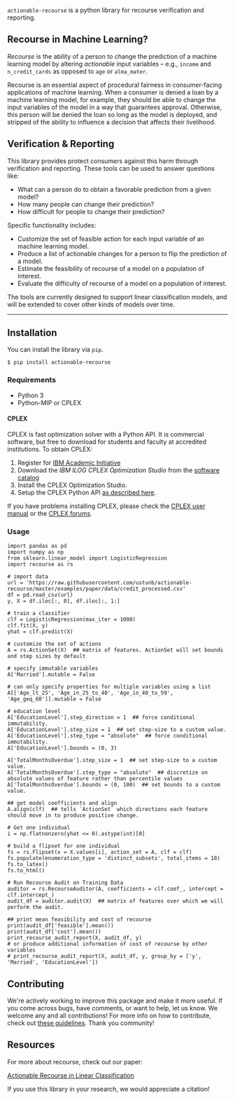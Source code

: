 `actionable-recourse` is a python library for recourse verification and reporting. 

## Recourse in Machine Learning?

*Recourse* is the ability of a person to change the prediction of a machine learning model by altering *actionable* input variables – e.g., `income` and `n_credit_cards` as opposed to `age` or `alma_mater`.

Recourse is an essential aspect of procedural fairness in consumer-facing applications of machine learning. When a consumer is denied a loan by a machine learning model, for example, they should be able to change the input variables of the model in a way that guarantees approval. Otherwise, this person will be denied the loan so long as the model is deployed, and stripped of the ability to influence a decision that affects their livelihood. 

## Verification & Reporting

This library provides protect consumers against this harm through verification and reporting. These tools can be used to answer questions like:

- What can a person do to obtain a favorable prediction from a given model?
- How many people can change their prediction?
- How difficult for people to change their prediction?
 
Specific functionality includes:

- Customize the set of feasible action for each input variable of an machine learning model.
- Produce a list of actionable changes for a person to flip the prediction of a model.
- Estimate the feasibility of recourse of a model on a population of interest.
- Evaluate the difficulty of recourse of a model on a population of interest.

The tools are currently designed to support linear classification models, and will be extended to cover other kinds of models over time. 

----

## Installation

You can install the library via `pip`.

```
$ pip install actionable-recourse
```

### Requirements

- Python 3
- Python-MIP or CPLEX  

#### CPLEX

CPLEX is fast optimization solver with a Python API. It is commercial software, but free to download for students and faculty at accredited institutions. To obtain CPLEX:

1. Register for [IBM Academic Initiative](https://www.ibm.com/academic/technology/data-science)
2. Download the *IBM ILOG CPLEX Optimization Studio* from the [software catalog](https://www-03.ibm.com/isc/esd/dswdown/searchPartNumber.wss?partNumber=CJ6BPML)
3. Install the CPLEX Optimization Studio.
4. Setup the CPLEX Python API [as described here](https://www.ibm.com/support/knowledgecenter/SSSA5P_12.10.0/ilog.odms.cplex.help/CPLEX/GettingStarted/topics/set_up/Python_setup.html).

If you have problems installing CPLEX, please check the [CPLEX user manual](http://www-01.ibm.com/support/knowledgecenter/SSSA5P/welcome) or the [CPLEX forums](https://www.ibm.com/developerworks/community/forums/html/forum?id=11111111-0000-0000-0000-000000002059). 


### Usage
```
import pandas as pd
import numpy as np
from sklearn.linear_model import LogisticRegression
import recourse as rs

# import data
url = 'https://raw.githubusercontent.com/ustunb/actionable-recourse/master/examples/paper/data/credit_processed.csv'
df = pd.read_csv(url)
y, X = df.iloc[:, 0], df.iloc[:, 1:]

# train a classifier
clf = LogisticRegression(max_iter = 1000)
clf.fit(X, y)
yhat = clf.predict(X)

# customize the set of actions
A = rs.ActionSet(X)  ## matrix of features. ActionSet will set bounds and step sizes by default

# specify immutable variables
A['Married'].mutable = False

# can only specify properties for multiple variables using a list
A[['Age_lt_25', 'Age_in_25_to_40', 'Age_in_40_to_59', 'Age_geq_60']].mutable = False

# education level
A['EducationLevel'].step_direction = 1  ## force conditional immutability.
A['EducationLevel'].step_size = 1  ## set step-size to a custom value.
A['EducationLevel'].step_type = "absolute"  ## force conditional immutability.
A['EducationLevel'].bounds = (0, 3)

A['TotalMonthsOverdue'].step_size = 1  ## set step-size to a custom value.
A['TotalMonthsOverdue'].step_type = "absolute"  ## discretize on absolute values of feature rather than percentile values
A['TotalMonthsOverdue'].bounds = (0, 100)  ## set bounds to a custom value.

## get model coefficients and align
A.align(clf)  ## tells `ActionSet` which directions each feature should move in to produce positive change.

# Get one individual
i = np.flatnonzero(yhat <= 0).astype(int)[0]

# build a flipset for one individual
fs = rs.Flipset(x = X.values[i], action_set = A, clf = clf)
fs.populate(enumeration_type = 'distinct_subsets', total_items = 10)
fs.to_latex()
fs.to_html()

# Run Recourse Audit on Training Data
auditor = rs.RecourseAuditor(A, coefficients = clf.coef_, intercept = clf.intercept_)
audit_df = auditor.audit(X)  ## matrix of features over which we will perform the audit.

## print mean feasibility and cost of recourse
print(audit_df['feasible'].mean())
print(audit_df['cost'].mean())
print_recourse_audit_report(X, audit_df, y)
# or produce additional information of cost of recourse by other variables
# print_recourse_audit_report(X, audit_df, y, group_by = ['y', 'Married', 'EducationLevel'])

```

## Contributing

We're actively working to improve this package and make it more useful. If you come across bugs, have comments, or want to help, let us know. We welcome any and all contributions! For more info on how to contribute, check out [these guidelines](https://github.com/ustunb/actionable-recourse/blob/master/CONTRIBUTING.md). Thank you community!

## Resources

For more about recourse, check out our paper:

[Actionable Recourse in Linear Classification](https://arxiv.org/abs/1809.06514)

 If you use this library in your research, we would appreciate a citation!